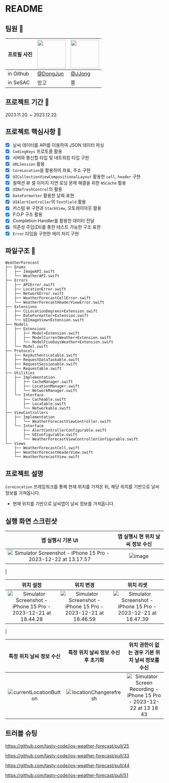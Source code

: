 # README


## 팀원 :busts_in_silhouette: 
| 프로필 사진 | <a href="https://github.com/Dongjun-developer"><img src="https://avatars.githubusercontent.com/u/97822621?v=4" width="90" height="90"></a> | <a href="https://github.com/shlim0"><img src="https://avatars.githubusercontent.com/u/46235301?v=4" width=90></a> | 
| ---- | ---------- | --------- | 
| in Github | [@DongJun](https://github.com/ehdwns0814) | [@JJong](https://github.com/shlim0) 
| in SeSAC | 망고 | 쫑

## 프로젝트 기간 📆 
2023.11.20. ~ 2023.12.22.


## 프로젝트 핵심사항 🌟
- [x] 날씨 데이터를 API를 이용하여 JSON 데이터 파싱
- [x] `CodingKeys` 프로토콜 활용
- [x] 서버와 통신할 타입 및 네트워킹 타입 구현
- [x] `URLSession` 활용
- [x] `CoreLocation`을 활용하여 좌표, 주소 구현
- [x] `UICollectionViewCompositionalLayout` 활용한 `cell`, `header` 구현
- [x] 컬렉션 뷰 셀 이미지 지연 로딩 문제 해결을 위한 `NSCache` 활용
- [x] `UIRefreshControl`의 활용
- [x] `DateFormatter` 활용한 날짜 표현
- [x] `UIAlertController`의 `TextField` 활용
- [x] 커스텀 뷰 구현과 `StackView`, 오토레이아웃 활용
- [x] P.O.P 구조 활용
- [x] Completion Handler를 활용한 데이터 전달
- [x] 의존성 주입(DI)를 통한 테스트 가능한 구조 표현
- [x] `Error` 타입을 구현한 에러 처리 구현

## 파일구조 :file_folder:
```
WeatherForecast
├── Enums
│   ├── ImageAPI.swift
│   └── WeatherAPI.swift
├── Errors
│   ├── APIError.swift
│   ├── LocationError.swift
│   ├── NetworkError.swift
│   ├── WeatherForecastCellError.swift
│   └── WeatherForecastHeaderViewError.swift
├── Extensions
│   ├── CLLocationDegrees+Extension.swift
│   ├── DateFormatter+Extension.swift
│   └── UIImageView+Extension.swift
├── Models
│   ├── Extensions
│   │   ├── Model+Extension.swift
│   │   ├── ModelCurrentWeather+Extension.swift
│   │   └── ModelFiveDaysWeather+Extension.swift
│   └── Model.swift
├── Protocols
│   ├── KeyAuthenticatable.swift
│   ├── RequestDataTaskable.swift
│   ├── RequestSessionable.swift
│   └── Requestable.swift
├── Utilities
│   ├── Implementation
│   │   ├── CacheManager.swift
│   │   ├── LocationManager.swift
│   │   └── NetworkManager.swift
│   └── Interface
│       ├── Cacheable.swift
│       ├── Locatable.swift
│       └── Networkable.swift
├── ViewControllers
│   ├── Implementation
│   │   └── WeatherForecastViewController.swift
│   └── Interface
│       ├── AlertControllerConfigurable.swift
│       ├── UIConfigurable.swift
│       └── WeatherForecastViewControllerConfigurable.swift
└── Views
    ├── WeatherForecastCell.swift
    ├── WeatherForecastHeaderView.swift
    └── WeatherForecastView.swift
```

## 프로젝트 설명

`CoreLocation` 프레임워크를 통해 현재 위치를 가져온 뒤, 해당 위치를 기반으로 날씨 정보를 가져옵니다.
- 현재 위치를 기반으로 날씨앱이 날씨 정보를 가져옵니다.


## 실행 화면 스크린샷

| 앱 실행시 기본 UI | 앱 실행시 현 위치 날씨 정보 수신 |
|:-------:|:-------:|
| ![Simulator Screenshot - iPhone 15 Pro - 2023-12-22 at 13.17.57](https://hackmd.io/_uploads/r1MlW6zv6.png)   | ![image](https://hackmd.io/_uploads/HkJXXpGvp.png)
   |

| 위치 설정 | 위치 변경 | 위치 리셋  |
|:-------:|:-------:|:-------:|
| ![Simulator Screenshot - iPhone 15 Pro - 2023-12-21 at 18.44.28](https://hackmd.io/_uploads/HJjmeTzvp.png)   |![Simulator Screenshot - iPhone 15 Pro - 2023-12-21 at 18.46.59](https://hackmd.io/_uploads/BkGEeTGDp.png)   |   ![Simulator Screenshot - iPhone 15 Pro - 2023-12-21 at 18.47.39](https://hackmd.io/_uploads/S1ySNpfv6.png)
|

| 특정 위치 날씨 정보 수신 | 특정 위치 날씨 정보 수신 후 초기화 | 위치 권한이 없는 경우 기본 위치 날씨 정보를 수신 |
|:-----:|:-----:|:-----:|
| ![currentLocationButton](https://github.com/tasty-code/ios-weather-forecast/assets/46235301/90f02534-7253-46f2-a286-a974fc32065d)   | ![locationChangerefresh](https://github.com/tasty-code/ios-weather-forecast/assets/46235301/0380150b-7296-4a76-b3f0-74167233d90c)   |  ![Simulator Screen Recording - iPhone 15 Pro - 2023-12-22 at 13 18 43](https://github.com/tasty-code/ios-weather-forecast/assets/46235301/18b566a4-b25b-4c9f-916a-e999ff44a817)  |


## 트러블 슈팅

https://github.com/tasty-code/ios-weather-forecast/pull/25

https://github.com/tasty-code/ios-weather-forecast/pull/33

https://github.com/tasty-code/ios-weather-forecast/pull/44

https://github.com/tasty-code/ios-weather-forecast/pull/51
